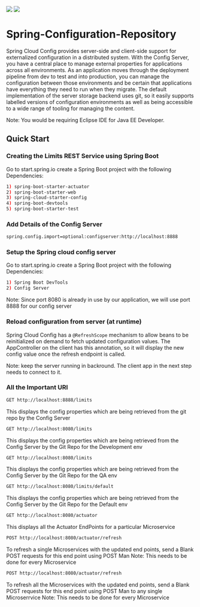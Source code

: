 ![](https://forthebadge.com/images/badges/made-with-java.svg)
![](https://forthebadge.com/images/badges/kinda-sfw.svg)

# Spring-Configuration-Repository
Spring Cloud Config provides server-side and client-side support for externalized configuration in a distributed system. With the Config Server, you have a central place to manage external properties for applications across all environments. 
As an application moves through the deployment pipeline from dev to test and into production, you can manage the configuration between those environments and be certain that applications have everything they need to run when they migrate.
The default implementation of the server storage backend uses git, so it easily supports labelled versions of configuration environments as well as being accessible to a wide range of tooling for managing the content.

Note: You would be requiring Eclipse IDE for Java EE Developer.

## Quick Start

### Creating the Limits REST Service using Spring Boot  
Go to start.spring.io create a Spring Boot project with the following Dependencies: 
```bash
1) spring-boot-starter-actuator
2) spring-boot-starter-web
3) spring-cloud-starter-config
4) spring-boot-devtools
5) spring-boot-starter-test
```
### Add Details of the Config Server
```bash
spring.config.import=optional:configserver:http://localhost:8888
```
### Setup the Spring cloud config server
Go to start.spring.io create a Spring Boot project with the following Dependencies: 
```bash
1) Spring Boot DevTools 
2) Config Server
```
Note: Since port 8080 is already in use by our application, we will use port 8888 for our config server
### Reload configuration from server (at runtime)

Spring Cloud Config has a `@RefreshScope` mechanism to allow beans to be reinitialized
on demand to fetch updated configuration values. The AppController on the client
has this annotation, so it will display the new config value once the refresh
endpoint is called.

Note: keep the server running in backround. The client app in the next step needs to connect to it.

### All the Important URI

```bash
GET http://localhost:8888/limits
```
This displays the config properties which are being retrieved from the git repo by the Config Server 

```bash
GET http://localhost:8080/limits
```
This displays the config properties which are being retrieved from the Config Server by the Git Repo for the Development env

```bash
GET http://localhost:8080/limits
```
This displays the config properties which are being retrieved from the Config Server by the Git Repo for the QA env

```bash
GET http://localhost:8080/limits/default
```
This displays the config properties which are being retrieved from the Config Server by the Git Repo for the Default env

```bash
GET http://localhost:8080/actuator
```
This displays all the Actuator EndPoints for a particular Microservice

```bash
POST http://localhost:8080/actuator/refresh
```
To refresh a single Microservices with the updated end points, send a Blank POST requests for this end point using POST Man
Note: This needs to be done for every Microservice

```bash
POST http://localhost:8080/actuator/refresh
```
To refresh all the Microservices with the updated end points, send a Blank POST requests for this end point using POST Man to any single Microserrvice 
Note: This needs to be done for every Microservice


